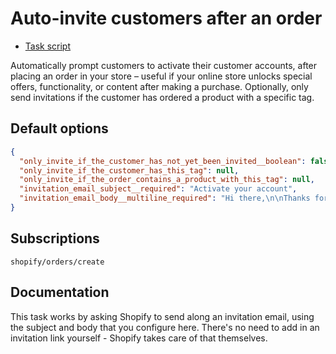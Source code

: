 # Auto-invite customers after an order

* [Task script](./script.liquid)

Automatically prompt customers to activate their customer accounts, after placing an order in your store – useful if your online store unlocks special offers, functionality, or content after making a purchase. Optionally, only send invitations if the customer has ordered a product with a specific tag.

## Default options

```json
{
  "only_invite_if_the_customer_has_not_yet_been_invited__boolean": false,
  "only_invite_if_the_customer_has_this_tag": null,
  "only_invite_if_the_order_contains_a_product_with_this_tag": null,
  "invitation_email_subject__required": "Activate your account",
  "invitation_email_body__multiline_required": "Hi there,\n\nThanks for purchasing access! Use this link to activate your new account at {{ shop.name }}.\n\nThanks,\n{{ shop.name }}"
}
```

## Subscriptions

```liquid
shopify/orders/create
```

## Documentation

This task works by asking Shopify to send along an invitation email, using the subject and body that you configure here. There's no need to add in an invitation link yourself - Shopify takes care of that themselves.